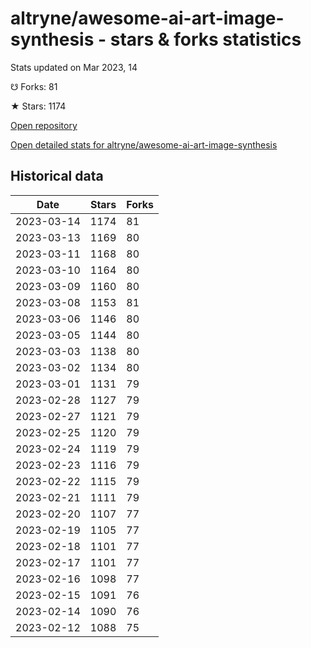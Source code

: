 # altryne/awesome-ai-art-image-synthesis - stars & forks statistics

Stats updated on Mar 2023, 14

☋ Forks: 81

★ Stars: 1174

[Open repository](https://github.com/altryne/awesome-ai-art-image-synthesis)

[Open detailed stats for altryne/awesome-ai-art-image-synthesis](https://reviewgithub.com/rep/altryne/awesome-ai-art-image-synthesis)

## Historical data
| Date | Stars | Forks |
|------|-------|-------|
| 2023-03-14 | 1174 | 81 | 
| 2023-03-13 | 1169 | 80 | 
| 2023-03-11 | 1168 | 80 | 
| 2023-03-10 | 1164 | 80 | 
| 2023-03-09 | 1160 | 80 | 
| 2023-03-08 | 1153 | 81 | 
| 2023-03-06 | 1146 | 80 | 
| 2023-03-05 | 1144 | 80 | 
| 2023-03-03 | 1138 | 80 | 
| 2023-03-02 | 1134 | 80 | 
| 2023-03-01 | 1131 | 79 | 
| 2023-02-28 | 1127 | 79 | 
| 2023-02-27 | 1121 | 79 | 
| 2023-02-25 | 1120 | 79 | 
| 2023-02-24 | 1119 | 79 | 
| 2023-02-23 | 1116 | 79 | 
| 2023-02-22 | 1115 | 79 | 
| 2023-02-21 | 1111 | 79 | 
| 2023-02-20 | 1107 | 77 | 
| 2023-02-19 | 1105 | 77 | 
| 2023-02-18 | 1101 | 77 | 
| 2023-02-17 | 1101 | 77 | 
| 2023-02-16 | 1098 | 77 | 
| 2023-02-15 | 1091 | 76 | 
| 2023-02-14 | 1090 | 76 | 
| 2023-02-12 | 1088 | 75 | 

